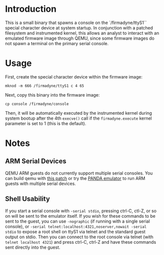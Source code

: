 Introduction
============

This is a small binary that spawns a console on the `/firmadyne/ttyS1`` special
character device at system startup. In conjunction with a patched filesystem
and instrumented kernel, this allows an analyst to interact with an emulated
firmware image through QEMU, since some firmware images do not spawn a terminal
on the primary serial console.

Usage
=====

First, create the special character device within the firmware image:

`mknod -m 666 /firmadyne/ttyS1 c 4 65`

Next, copy this binary into the firmware image:

`cp console /firmadyne/console`

Then, it will be automatically executed by the instrumented kernel during system
bootup after the 4th `execve()` call if the `firmadyne.execute` kernel parameter
is set to 1 (this is the default).

Notes
====

## ARM Serial Devices
QEMU ARM guests do not currently support multiple serial consoles. You can build qemu with [this patch](https://unix.stackexchange.com/questions/479085/can-qemu-m-virt-on-arm-aarch64-have-multiple-serial-ttys-like-such-as-pl011-t/549798#549798) or try the [PANDA emulator](https://github.com/panda-re/panda) to run ARM guests with multiple serial devices.

## Shell Usability
If you start a serial console with `-serial stdio`, pressing ctrl-C, ctl-Z, or so on will be sent to the emulator itself. If you wish for these commands to be sent to the guest, you can use `-nographic` (if running with a single serial console), or `-serial telnet:localhost:4321,noserver,nowait -serial stdio` to expose a root shell on ttyS1 via telnet and the standard guest output on stdio. Then you can connect to the root console via telnet (with `telnet localhost 4321`) and press ctrl-C, ctrl-Z and have these commands sent directly into the guest.
